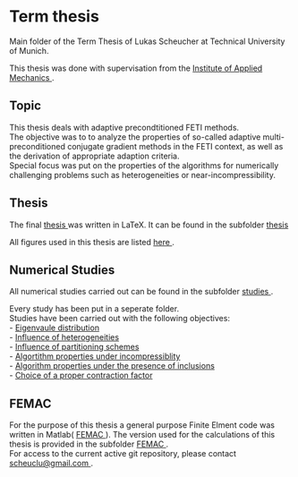 
<html>
 <body>
  <h1 id="term-thesis">
   Term thesis
  </h1>
  <p>
   Main folder of the Term Thesis of Lukas Scheucher at Technical University of Munich.
  </p>
  <p>
   This thesis was done with supervisation from the
   <a href="https://www.amm.mw.tum.de">
    Institute of Applied Mechanics
   </a>
   .
  </p>
  <h2 id="topic">
   Topic
  </h2>
  <p>
   This thesis deals with adaptive precondtitioned FETI methods.
   <br/>
   The objective was to to analyze the properties of so-called adaptive multi-preconditioned conjugate gradient methods in the FETI context, as well as the derivation of appropriate adaption criteria.
   <br/>
   Special focus was put on the properties of the algorithms for numerically challenging problems such as heterogeneities or near-incompressibility.
  </p>
  <h2 id="thesis">
   Thesis
  </h2>
  <p>
   The final
   <a href="./thesis/thesis.pdf">
    thesis
   </a>
   was written in LaTeX. It can be found in the subfolder
   <a href="thesis">
    thesis
   </a>
  </p>
  <p>
   All figures used in this thesis are listed
   <a href="list_figures.html">
    here
   </a>
   .
  </p>
  <h2 id="numerical-studies">
   Numerical Studies
  </h2>
  <p>
   All numerical studies carried out can be found in the subfolder
   <a href="studies">
    studies
   </a>
   .
  </p>
  <p>
   Every study has been put in a seperate folder.
   <br/>
   Studies have been carried out with the following objectives:
   <br/>
   -
   <a href="./studies/2016-08-18_EigenvalueDistribution/README.html">
    Eigenvaule distribution
   </a>
   <br/>
   -
   <a href="./studies/2016-08-22_HeterogenityType/README.html">
    Influence of heterogeneities
   </a>
   <br/>
   -
   <a href="./studies/2016-08-10_Partitioning/README.html">
    Influence of partitioning schemes
   </a>
   <br/>
   -
   <a href="./studies/2016-08-19_Incompresibility/README.html">
    Algortithm properties under incompressiblity
   </a>
   <br/>
   -
   <a href="./studies/2016-08-19_Inclusion/README.html">
    Algorithm properties under the presence of inclusions
   </a>
   <br/>
   -
   <a href="./studies/2016-08-25_StudyContractfac/README.html">
    Choice of a proper contraction factor
   </a>
  </p>
  <h2 id="femac">
   FEMAC
  </h2>
  <p>
   For the purpose of this thesis a general purpose Finite Elment code was written in Matlab(
   <a href="./FEMAC/README.html">
    FEMAC
   </a>
   ). The version used for the calculations of this thesis is provided in the subfolder
   <a href="./FEMAC">
    FEMAC
   </a>
   .
   <br/>
   For access to the current active git repository, please contact
   <a href="mailto:scheuclu@gmail.com">
    scheuclu@gmail.com
   </a>
   .
  </p>
  <script src="http://cdnjs.cloudflare.com/ajax/libs/highlight.js/8.1/highlight.min.js">
  </script>
  <script>
   hljs.initHighlightingOnLoad();
  </script>
  <script src="https://cdn.mathjax.org/mathjax/latest/MathJax.js?config=TeX-AMS-MML_HTMLorMML" type="text/javascript">
  </script>
  <script type="text/javascript">
   MathJax.Hub.Config({"showProcessingMessages" : false,"messageStyle" : "none","tex2jax": { inlineMath: [ [ "$", "$" ] ] }});
  </script>
 </body>
</html>
